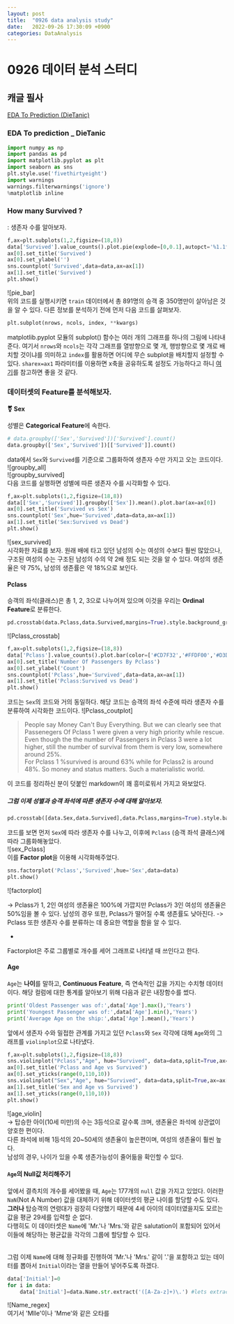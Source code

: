 ```yaml
---
layout: post
title:  "0926 data analysis study"
date:   2022-09-26 17:30:09 +0900
categories: DataAnalysis
---
```

# 0926 데이터 분석 스터디

## 캐글 필사 

[EDA To Prediction (DieTanic)](https://www.kaggle.com/code/ash316/eda-to-prediction-dietanic)

### EDA To prediction _ DieTanic
```python
import numpy as np 
import pandas as pd
import matplotlib.pyplot as plt
import seaborn as sns
plt.style.use('fivethirtyeight')
import warnings
warnings.filterwarnings('ignore')
%matplotlib inline
```

### How many Survived ? 
: 생존자 수를 알아보자.
```python
f,ax=plt.subplots(1,2,figsize=(18,8))
data['Survived'].value_counts().plot.pie(explode=[0,0.1],autopct='%1.1f%%',ax=ax[0],shadow=True)
ax[0].set_title('Survived')
ax[0].set_ylabel('')
sns.countplot('Survived',data=data,ax=ax[1])
ax[1].set_title('Survived')
plt.show()
```
![pie_bar] <br/>
위의 코드를 실행시키면 `train` 데이터에서 총 891명의 승객 중 350명만이 살아남은 것을 알 수 있다. 다른 정보를 분석하기 전에 먼저 다음 코드를 살펴보자. 
```python
plt.subplot(nrows, ncols, index, **kwargs)
```

matplotlib.pyplot 모듈의 subplot() 함수는 여러 개의 그래프를 하나의 그림에 나타내준다. 여기서 `nrows`와 `ncols`는 각각 그래프를 열방향으로 몇 개, 행방향으로 몇 개로 배치할 것이냐를 의미하고 `index`를 활용하면 어디에 무슨 subplot을 배치할지 설정할 수 있다. 
`sharex=ax1` 파라미터를 이용하면 x축을 공유하도록 설정도 가능하다고 하니 [여기](https://codetorial.net/matplotlib/subplot.html)를 참고하면 좋을 것 같다.

### 데이터셋의 Feature를 분석해보자.
#### ⚧ Sex 
성별은 **Categorical Feature**에 속한다. 
```python
# data.groupby(['Sex','Survived'])['Survived'].count()
data.groupby(['Sex','Survived'])[['Survived']].count()
```
data에서 `Sex`와 `Survived`를 기준으로 그룹화하여 생존자 수만 가지고 오는 코드이다. <br/>
![groupby_all] <br/>
![groupby_survived] <br/>
다음 코드를 실행하면 성별에 따른 생존자 수를 시각화할 수 있다.
```python
f,ax=plt.subplots(1,2,figsize=(18,8))
data[['Sex','Survived']].groupby(['Sex']).mean().plot.bar(ax=ax[0])
ax[0].set_title('Survived vs Sex')
sns.countplot('Sex',hue='Survived',data=data,ax=ax[1])
ax[1].set_title('Sex:Survived vs Dead')
plt.show()
```
![sex_survived] <br/>
시각화한 자료를 보자. 원래 배에 타고 있던 남성의 수는 여성의 수보다 훨씬 많았으나, 구조된 여성의 수는 구조된 남성의 수의 약 2배 정도 되는 것을 알 수 있다. 여성의 생존율은 약 75%, 남성의 생존률은 약 18%으로 보인다. 


#### Pclass
승객의 좌석(클래스)은 총 1, 2, 3으로 나누어져 있으며 이것을 우리는 **Ordinal Feature**로 분류한다.

```python
pd.crosstab(data.Pclass,data.Survived,margins=True).style.background_gradient(cmap='summer_r')
```
![Pclass_crosstab] <br/>


```python
f,ax=plt.subplots(1,2,figsize=(18,8))
data['Pclass'].value_counts().plot.bar(color=['#CD7F32','#FFDF00','#D3D3D3'],ax=ax[0])
ax[0].set_title('Number Of Passengers By Pclass')
ax[0].set_ylabel('Count')
sns.countplot('Pclass',hue='Survived',data=data,ax=ax[1])
ax[1].set_title('Pclass:Survived vs Dead')
plt.show()
```
코드는 `Sex`의 코드와 거의 동일하다. 해당 코드는 승객의 좌석 수준에 따라 생존자 수를 분류하여 시각화한 코드이다. 
![Pclass_coutplot]
> People say Money Can't Buy Everything. But we can clearly see that Passenegers Of Pclass 1 were given a very high priority while rescue. Even though the the number of Passengers in Pclass 3 were a lot higher, still the number of survival from them is very low, somewhere around 25%. <br/> For Pclass 1 %survived is around 63% while for Pclass2 is around 48%. So money and status matters. Such a materialistic world.

이 코드를 정리하신 분이 덧붙인 markdown이 꽤 흥미로워서 가지고 와보았다.

##### 그럼 이제 성별과 승객 좌석에 따른 생존자 수에 대해 알아보자.
```python
pd.crosstab([data.Sex,data.Survived],data.Pclass,margins=True).style.background_gradient(cmap='summer_r')
```
코드를 보면 먼저 `Sex`에 따라 생존자 수를 나누고, 이후에 `Pclass` (승객 좌석 클래스)에 따라 그룹화해놓았다. <br/>
![sex_Pclass] <br/>
이를 **Factor plot**을 이용해 시각화해주었다.
```python
sns.factorplot('Pclass','Survived',hue='Sex',data=data)
plt.show()
```
![factorplot] <br/>

-> Pclass가 1, 2인 여성의 생존율은 100%에 가깝지만 Pclass가 3인 여성의 생존율은 50%임을 볼 수 있다. 남성의 경우 또한, Pclass가 떨어질 수록 생존률도 낮아진다. <nr/>
-> Pclass 또한 생존자 수를 분류하는 데 중요한 역할을 함을 알 수 있다. 
<br/>
+ <br/>
Factorplot은 주로 그룹별로 개수를 세어 그래프로 나타낼 때 쓰인다고 한다.

#### Age
`Age`는 **나이**를 말하고, **Continuous Feature**, 즉 연속적인 값을 가지는 수치형 데이터이다. 해당 컬럼에 대한 통계를 알아보기 위해 다음과 같은 내장함수를 썼다.
```python
print('Oldest Passenger was of:',data['Age'].max(),'Years')
print('Youngest Passenger was of:',data['Age'].min(),'Years')
print('Average Age on the ship:',data['Age'].mean(),'Years')
```
앞에서 생존자 수와 밀접한 관계를 가지고 있던 `Pclass`와 `Sex` 각각에 대해 `Age`와의 그래프를 `violinplot`으로 나타냈다.
```python
f,ax=plt.subplots(1,2,figsize=(18,8))
sns.violinplot("Pclass","Age", hue="Survived", data=data,split=True,ax=ax[0])
ax[0].set_title('Pclass and Age vs Survived')
ax[0].set_yticks(range(0,110,10))
sns.violinplot("Sex","Age", hue="Survived", data=data,split=True,ax=ax[1])
ax[1].set_title('Sex and Age vs Survived')
ax[1].set_yticks(range(0,110,10))
plt.show()
```
![age_violin] <br/>
-> 탑승한 아이(10세 미만)의 수는 3등석으로 갈수록 크며, 생존율은 좌석에 상관없이 양호한 편이다. <br/>
다른 좌석에 비해 1등석의 20~50세의 생존율이 높은편이며, 여성의 생존율이 훨씬 높다. 
<br/>남성의 경우, 나이가 있을 수록 생존가능성이 줄어듦을 확인할 수 있다.

#### `Age`의 Null값 처리해주기
앞에서 결측치의 개수를 세어봤을 때, `Age`는 177개의 `null` 값을 가지고 있었다. 이러한 `NaN`(Not A Number) 값을 대체하기 위해 데이터셋의 평균 나이를 할당할 수도 있다. <br/>
**그러나** 탑승객의 연령대가 굉장히 다양했기 때문에 4세 아이의 데이터였을지도 모르는 값을 평균 29세를 입력할 순 없다. <br/>
다행히도 이 데이터셋은 `Name`에 'Mr.'나 'Mrs.'와 같은 salutation이 포함되어 있어서 이들에 해당하는 평균값을 각각의 그룹에 할당할 수 있다.
<br/>
<br/>

그럼 이제 `Name`에 대해 정규화를 진행하여 'Mr.'나 'Mrs.' 같이 '.'을 포함하고 있는 데이터를 뽑아서 `Initial`이라는 열을 만들어 넣어주도록 하겠다. 
```python
data['Initial']=0
for i in data:
    data['Initial']=data.Name.str.extract('([A-Za-z]+)\.') #lets extract the Salutations
```
![Name_regex] <br/>
여기서 'Mlle'이나 'Mme'와 같은 오타를 


